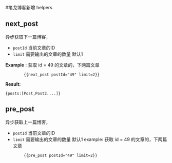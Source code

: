 #笔戈博客新增 helpers

## next_post
异步获取下一篇博客，

* `postId`   当前文章的ID
* `limit`   需要输出的文章的数量 默认1  


**Example** : 获取 id = 49 的文章的，下两篇文章  

```
		{{next_post postId="49" limit=2}}
```
**Result:**

```
{posts:[Post,Post2....]}
```
## pre_post
异步获取上一篇博客，

* `postId`   当前文章的ID
* `limit`   需要输出的文章的数量 默认1
example: 获取 id = 49 的文章的，下两篇文章  

```
		{{pre_post postId="49" limit=2}}
```

